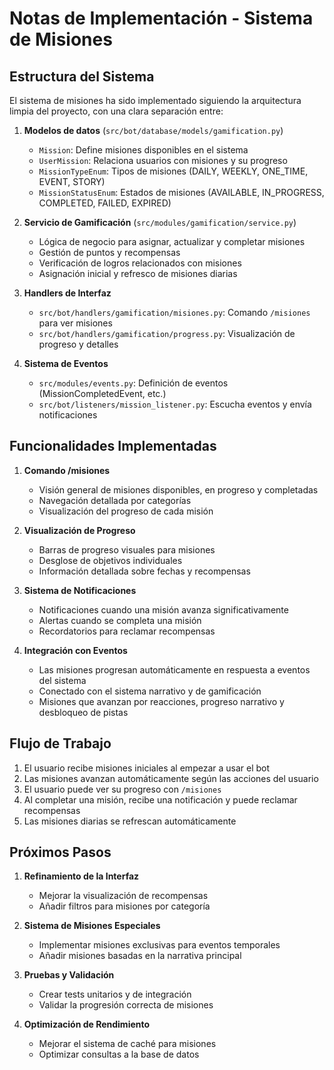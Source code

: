 # Notas de Implementación - Sistema de Misiones

## Estructura del Sistema

El sistema de misiones ha sido implementado siguiendo la arquitectura limpia del proyecto, con una clara separación entre:

1. **Modelos de datos** (`src/bot/database/models/gamification.py`)
   - `Mission`: Define misiones disponibles en el sistema
   - `UserMission`: Relaciona usuarios con misiones y su progreso
   - `MissionTypeEnum`: Tipos de misiones (DAILY, WEEKLY, ONE_TIME, EVENT, STORY)
   - `MissionStatusEnum`: Estados de misiones (AVAILABLE, IN_PROGRESS, COMPLETED, FAILED, EXPIRED)

2. **Servicio de Gamificación** (`src/modules/gamification/service.py`)
   - Lógica de negocio para asignar, actualizar y completar misiones
   - Gestión de puntos y recompensas
   - Verificación de logros relacionados con misiones
   - Asignación inicial y refresco de misiones diarias

3. **Handlers de Interfaz** 
   - `src/bot/handlers/gamification/misiones.py`: Comando `/misiones` para ver misiones
   - `src/bot/handlers/gamification/progress.py`: Visualización de progreso y detalles

4. **Sistema de Eventos**
   - `src/modules/events.py`: Definición de eventos (MissionCompletedEvent, etc.)
   - `src/bot/listeners/mission_listener.py`: Escucha eventos y envía notificaciones

## Funcionalidades Implementadas

1. **Comando /misiones**
   - Visión general de misiones disponibles, en progreso y completadas
   - Navegación detallada por categorías
   - Visualización del progreso de cada misión

2. **Visualización de Progreso**
   - Barras de progreso visuales para misiones
   - Desglose de objetivos individuales
   - Información detallada sobre fechas y recompensas

3. **Sistema de Notificaciones**
   - Notificaciones cuando una misión avanza significativamente
   - Alertas cuando se completa una misión
   - Recordatorios para reclamar recompensas

4. **Integración con Eventos**
   - Las misiones progresan automáticamente en respuesta a eventos del sistema
   - Conectado con el sistema narrativo y de gamificación
   - Misiones que avanzan por reacciones, progreso narrativo y desbloqueo de pistas

## Flujo de Trabajo

1. El usuario recibe misiones iniciales al empezar a usar el bot
2. Las misiones avanzan automáticamente según las acciones del usuario
3. El usuario puede ver su progreso con `/misiones`
4. Al completar una misión, recibe una notificación y puede reclamar recompensas
5. Las misiones diarias se refrescan automáticamente

## Próximos Pasos

1. **Refinamiento de la Interfaz**
   - Mejorar la visualización de recompensas
   - Añadir filtros para misiones por categoría

2. **Sistema de Misiones Especiales**
   - Implementar misiones exclusivas para eventos temporales
   - Añadir misiones basadas en la narrativa principal

3. **Pruebas y Validación**
   - Crear tests unitarios y de integración
   - Validar la progresión correcta de misiones

4. **Optimización de Rendimiento**
   - Mejorar el sistema de caché para misiones
   - Optimizar consultas a la base de datos